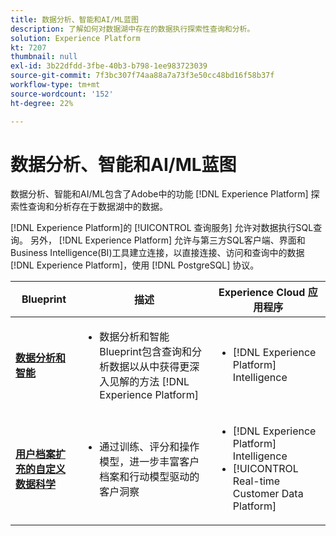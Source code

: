 ```yaml
---
title: 数据分析、智能和AI/ML蓝图
description: 了解如何对数据湖中存在的数据执行探索性查询和分析。
solution: Experience Platform
kt: 7207
thumbnail: null
exl-id: 3b22dfdd-3fbe-40b3-b798-1ee983723039
source-git-commit: 7f3bc307f74aa88a7a73f3e50cc48bd16f58b37f
workflow-type: tm+mt
source-wordcount: '152'
ht-degree: 22%

---
```


# 数据分析、智能和AI/ML蓝图

数据分析、智能和AI/ML包含了Adobe中的功能 [!DNL Experience Platform] 探索性查询和分析存在于数据湖中的数据。

[!DNL Experience Platform]的 [!UICONTROL 查询服务] 允许对数据执行SQL查询。 另外， [!DNL Experience Platform] 允许与第三方SQL客户端、界面和Business Intelligence(BI)工具建立连接，以直接连接、访问和查询中的数据 [!DNL Experience Platform]，使用 [!DNL PostgreSQL] 协议。

| Blueprint | 描述 | Experience Cloud 应用程序 |
|---|---|---|
| **[数据分析和智能](analysis.md)** | <ul><li>数据分析和智能Blueprint包含查询和分析数据以从中获得更深入见解的方法 [!DNL Experience Platform]</ul></li> | <ul><li> [!DNL Experience Platform] Intelligence</ul></li> |
| **[用户档案扩充的自定义数据科学](data-science.md)** | <ul><li>通过训练、评分和操作模型，进一步丰富客户档案和行动模型驱动的客户洞察</li></ul> | <ul><li>[!DNL Experience Platform] Intelligence</li><li> [!UICONTROL Real-time Customer Data Platform]</li></ul> |
